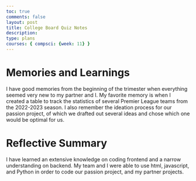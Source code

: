 ```yaml
---
toc: true
comments: false
layout: post
title: College Board Quiz Notes
description: 
type: plans
courses: { compsci: {week: 11} }
---
```


# Memories and Learnings
I have good memories from the beginning of the trimester when everything seemed very new to my partner and I. My favorite memory is when I created a table to track the statistics of several Premier League teams from the 2022-2023 season. I also remember the ideation process for our passion project, of which we drafted out several ideas and chose which one would be optimal for us.

# Reflective Summary
I have learned an extensive knowledge on coding frontend and a narrow understanding on backend. My team and I were able to use html, javascript, and Python in order to code our passion project, and my partner projects.
